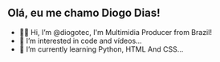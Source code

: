 ## Olá, eu me chamo Diogo Dias!
- 👋🏾 Hi, I’m @diogotec, I'm Multimidia Producer from Brazil! 
- 👀 I’m interested in code and vídeos...
- 🌱 I’m currently learning Python, HTML And CSS...


<!---
diogotec/diogotec is a ✨ special ✨ repository because its `README.md` (this file) appears on your GitHub profile.
You can click the Preview link to take a look at your changes.
--->
